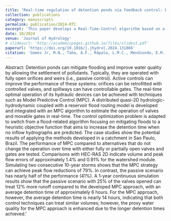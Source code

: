 ```yaml
---
title: "Real-time regulation of detention ponds via feedback control: Balancing flood mitigation and water quality"
collection: publications
category: manuscripts
permalink: publication/2024-RTC
excerpt: 'This paper develops a Real-Time-Control algorithm based on a Model Predictive Controller to optimally estimate valve and gate operations in detention ponds focusing on water quantity and quality mitigation.'
date: 10/2024
venue: 'Journal of Hydrology'
# slidesurl: 'http://academicpages.github.io/files/slides1.pdf'
paperurl: 'https://doi.org/10.1016/j.jhydrol.2024.131866'
citation: 'Gomes Jr, M.N., Taha, A.F., Rápalo, L.M.C., Mendiondo, E.M. and Giacomoni, M.H., 2024. Real-time regulation of detention ponds via feedback control: Balancing flood mitigation and water quality. Journal of Hydrology, 643, p.131866.'
---
```


Abstract: 
Detention ponds can mitigate flooding and improve water quality by allowing the settlement of pollutants. Typically, they are operated with fully open orifices and weirs (i.e., passive control). Active controls can improve the performance of these systems: orifices can be retrofitted with controlled valves, and spillways can have controllable gates.  The real-time optimal operation of its hydraulic devices can be achieved with techniques such as Model Predictive Control (MPC). A distributed quasi-2D hydrologic-hydrodynamic coupled with a reservoir flood routing model is developed and integrated with an MPC algorithm to estimate the operation of valves and movable gates in real-time. The control optimization problem is adapted to switch from a flood-related algorithm focusing on mitigating floods to a heuristic objective function that aims to increase the detention time when no inflow hydrographs are predicted. The case studies show the potential results of applying the methods developed in a catchment in Sao Paulo, Brazil. The performance of MPC compared to alternatives that do not change the operation over time with either fully or partially open valves and gates are tested. Comparisons with HEC-RAS 2D indicate volume and peak flow errors of approximately 1.4%  and 0.91% for the watershed module. Simulating two consecutive 10-year storms shows that the MPC strategy can achieve peak flow reductions of 79%. In contrast, the passive scenario has nearly half of the performance (41%). A 1-year continuous simulation results show that the passive scenario with 25% of the valves opened can treat 12% more runoff compared to the developed MPC approach, with an average detention time of approximately 6 hours. For the MPC approach, however, the average detention time is nearly 14 hours, indicating that both control techniques can treat similar volumes; however, the proxy water quality for the MPC approach is enhanced due to the longer detention times achieved.'
